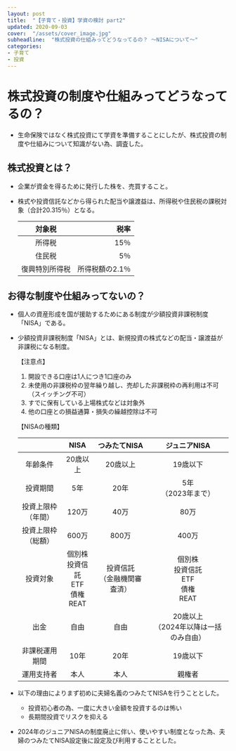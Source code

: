 ```yaml
---
layout: post
title:  "【子育て・投資】学資の検討 part2"
updated: 2020-09-03
cover:  "/assets/cover_image.jpg"
subheadline:  "株式投資の仕組みってどうなってるの？ ～NISAについて～"
categories: 
- 子育て
- 投資
---
```


# 株式投資の制度や仕組みってどうなってるの？

* 生命保険ではなく株式投資にて学資を準備することにしたが、株式投資の制度や仕組みについて知識がない為、調査した。

## 株式投資とは？

* 企業が資金を得るために発行した株を、売買すること。

* 株式や投資信託などから得られた配当や譲渡益は、所得税や住民税の課税対象（合計20.315％）となる。

    |対象税|税率|
    |:--:|--:|
    |所得税|15％|
    |住民税|5％|
    |復興特別所得税|所得税額の2.1％|

## お得な制度や仕組みってないの？

* 個人の資産形成を国が援助するためにある制度が少額投資非課税制度「NISA」である。

* 少額投資非課税制度「NISA」とは、新規投資の株式などの配当・譲渡益が非課税になる制度。

    【注意点】

    1. 開設できる口座は1人につき1口座のみ
    1. 未使用の非課税枠の翌年繰り越し、売却した非課税枠の再利用は不可（スイッチング不可）
    1. すでに保有している上場株式などは対象外
    1. 他の口座との損益通算・損失の繰越控除は不可

    【NISAの種類】

    ||NISA|つみたてNISA|ジュニアNISA|  
    |:--:|:--:|:--:|:--:|
    |年齢条件|20歳以上|20歳以上|19歳以下|
    |投資期間|5年|20年|5年<br>（2023年まで）|
    |投資上限枠<br>（年間）|120万|40万|80万|
    |投資上限枠<br>（総額）|600万|800万|400万|
    |投資対象|個別株<br>投資信託<br>ETF<br>債権<br>REAT|投資信託<br>（金融機関審査済）|個別株<br>投資信託<br>ETF<br>債権<br>REAT|
    |出金|自由|自由|20歳以上<br>（2024年以降は一括のみ自由）|
    |非課税運用期間|10年|20年|19歳以下|
    |運用支持者|本人|本人|親権者|
    
* 以下の理由によりまず初めに夫婦名義のつみたてNISAを行うこととした。

   * 投資初心者の為、一度に大きい金額を投資するのは怖い
   * 長期間投資でリスクを抑える

* 2024年のジュニアNISAの制度廃止に伴い、使いやすい制度となった為、夫婦のつみたてNISA設定後に設定及び利用することとした。
